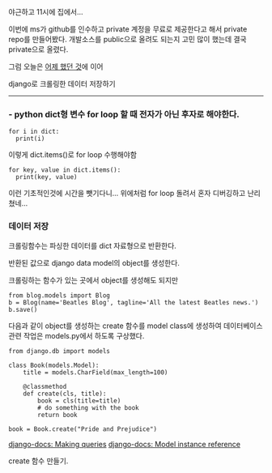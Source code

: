야근하고 11시에 집에서...

이번에 ms가 github를 인수하고 private 계정을 무료로 제공한다고 해서 private repo를 만들어봤다. 개발소스를 public으로 올려도 되는지 고민 많이 했는데 결국 private으로 올렸다.

그럼 오늘은 [어제 했던 것](https://github.com/jangjichang/Today-I-Learn/blob/master/20190115.md)에 이어

django로 크롤링한 데이터 저장하기

---

### - python dict형 변수 for loop 할 때 전자가 아닌 후자로 해야한다.
```
for i in dict:
  print(i)
```

이렇게 dict.items()로 for loop 수행해야함
```
for key, value in dict.items():
  print(key, value)
```
이런 기초적인것에 시간을 뺏기다니... 위에처럼 for loop 돌려서 혼자 디버깅하고 난리쳤네...

### 데이터 저장
크롤링함수는 파싱한 데이터를 dict 자료형으로 반환한다.

반환된 값으로 django data model의 object를 생성한다.

크롤링하는 함수가 있는 곳에서 object를 생성해도 되지만
```
from blog.models import Blog
b = Blog(name='Beatles Blog', tagline='All the latest Beatles news.')
b.save()
```

다음과 같이 object를 생성하는 create 함수를 model class에 생성하여 데이터베이스 관련 작업은 models.py에서 하도록 구상했다.
```
from django.db import models

class Book(models.Model):
    title = models.CharField(max_length=100)

    @classmethod
    def create(cls, title):
        book = cls(title=title)
        # do something with the book
        return book

book = Book.create("Pride and Prejudice")
```

[django-docs: Making queries](https://docs.djangoproject.com/en/2.1/topics/db/queries/)
[django-docs: Model instance reference](https://docs.djangoproject.com/en/2.1/ref/models/instances/)

create 함수 만들기.
